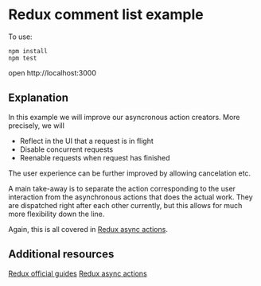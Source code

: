 # Redux comment list example

To use:
```
npm install
npm test
```

open http://localhost:3000

## Explanation

In this example we will improve our asyncronous action creators.
More precisely, we will
* Reflect in the UI that a request is in flight
* Disable concurrent requests 
* Reenable requests when request has finished

The user experience can be further improved by allowing cancelation etc.

A main take-away is to separate the action corresponding to the user interaction 
from the asynchronous actions that does the actual work.
They are dispatched right after each other currently, but this allows for much more flexibility down the line.

Again, this is all covered in [Redux async actions](http://redux.js.org/docs/advanced/AsyncActions.html).

## Additional resources
[Redux official guides](redux.js.org)
[Redux async actions](http://redux.js.org/docs/advanced/AsyncActions.html)

